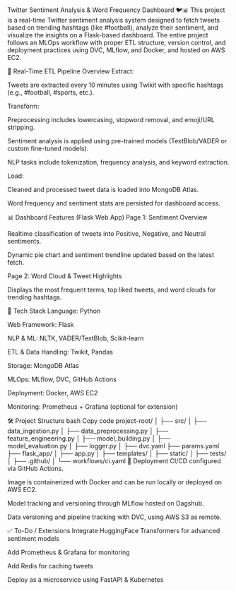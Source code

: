 Twitter Sentiment Analysis & Word Frequency Dashboard 🐦📊
This project is a real-time Twitter sentiment analysis system designed to fetch tweets based on trending hashtags (like #football), analyze their sentiment, and visualize the insights on a Flask-based dashboard. The entire project follows an MLOps workflow with proper ETL structure, version control, and deployment practices using DVC, MLflow, and Docker, and hosted on AWS EC2.

🔁 Real-Time ETL Pipeline Overview
Extract:

Tweets are extracted every 10 minutes using Twikit with specific hashtags (e.g., #football, #sports, etc.).

Transform:

Preprocessing includes lowercasing, stopword removal, and emoji/URL stripping.

Sentiment analysis is applied using pre-trained models (TextBlob/VADER or custom fine-tuned models).

NLP tasks include tokenization, frequency analysis, and keyword extraction.

Load:

Cleaned and processed tweet data is loaded into MongoDB Atlas.

Word frequency and sentiment stats are persisted for dashboard access.

📊 Dashboard Features (Flask Web App)
Page 1: Sentiment Overview

Realtime classification of tweets into Positive, Negative, and Neutral sentiments.

Dynamic pie chart and sentiment trendline updated based on the latest fetch.

Page 2: Word Cloud & Tweet Highlights

Displays the most frequent terms, top liked tweets, and word clouds for trending hashtags.

🔧 Tech Stack
Language: Python

Web Framework: Flask

NLP & ML: NLTK, VADER/TextBlob, Scikit-learn

ETL & Data Handling: Twikit, Pandas

Storage: MongoDB Atlas

MLOps: MLflow, DVC, GitHub Actions

Deployment: Docker, AWS EC2

Monitoring: Prometheus + Grafana (optional for extension)

🛠 Project Structure
bash
Copy code
project-root/
│
├── src/
│   ├── data_ingestion.py
│   ├── data_preprocessing.py
│   ├── feature_engineering.py
│   ├── model_building.py
│   ├── model_evaluation.py
│   ├── logger.py
│
├── dvc.yaml
├── params.yaml
├── flask_app/
│   ├── app.py
│   ├── templates/
│   ├── static/
│
├── tests/
│
├── .github/
│   └── workflows/ci.yaml
🚀 Deployment
CI/CD configured via GitHub Actions.

Image is containerized with Docker and can be run locally or deployed on AWS EC2.

Model tracking and versioning through MLflow hosted on Dagshub.

Data versioning and pipeline tracking with DVC, using AWS S3 as remote.

✅ To-Do / Extensions
Integrate HuggingFace Transformers for advanced sentiment models

Add Prometheus & Grafana for monitoring

Add Redis for caching tweets

Deploy as a microservice using FastAPI & Kubernetes

